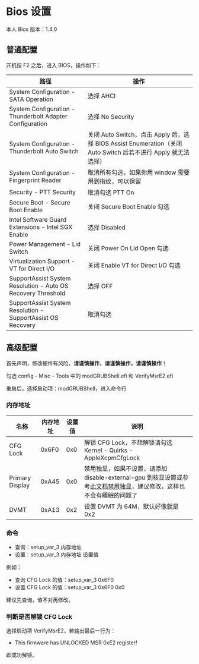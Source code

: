 # Bios 设置

本人 Bios 版本：1.4.0

## 普通配置

开机按 F2 之后，进入 BIOS，操作如下：

| 路径                                                         | 操作                                                                                                          |
| ------------------------------------------------------------ | ------------------------------------------------------------------------------------------------------------- |
| System Configuration - SATA Operation                        | 选择 AHCI                                                                                                     |
| System Configuration - Thunderbolt Adapter Configuration     | 选择 No Security                                                                                              |
| System Configuration - Thunderbolt Auto Switch               | 关闭 Auto Switch，点击 Apply 后，选择 BIOS Assist Enumeration（关闭 Auto Switch 后若不进行 Apply 就无法选择） |
| System Configuration - Fingerprint Reader                    | 取消所有勾选，如果你用 window 需要用到指纹，可以保留                                                          |
| Security - PTT Security                                      | 取消勾选 PTT On                                                                                               |
| Secure Boot - Secure Boot Enable                             | 关闭 Secure Boot Enable 勾选                                                                                  |
| Intel Software Guard Extensions - Intel SGX Enable           | 选择 Disabled                                                                                                 |
| Power Management - Lid Switch                                | 关闭 Power On Lid Open 勾选                                                                                   |
| Virtualization Support - VT for Direct I/O                   | 关闭 Enable VT for Direct I/O 勾选                                                                            |
| SupportAssist System Resolution - Auto OS Recovery Threshold | 选择 OFF                                                                                                      |
| SupportAssist System Resolution - SupportAssist OS Recovery  | 取消勾选                                                                                                      |

## 高级配置

首先声明，修改硬件有风险，**请谨慎操作，请谨慎操作，请谨慎操作**！

勾选 config - Misc - Tools 中的 modGRUBShell.efi 和 VerifyMsrE2.efi

重启后，选择启动项：modGRUBShell，进入命令行

### 内存地址

| 名称            | 内存地址 | 设置值 | 说明                                                                                                                                                                                                     |
| --------------- | -------- | ------ | -------------------------------------------------------------------------------------------------------------------------------------------------------------------------------------------------------- |
| CFG Lock        | 0x6F0    | 0x0    | 解锁 CFG Lock，不想解锁请勾选 Kernel - Quirks - AppleXcpmCfgLock                                                                                                                                         |
| Primary Display | 0xA45    | 0x0    | 禁用独显，如果不设置，请添加 disable-external-gpu 到核显设置或参考[此文档禁用独显](https://dortania.github.io/Getting-Started-With-ACPI/Laptops/laptop-disable.html)，建议修改，这样也不会有睡眠的问题了 |
| DVMT            | 0xA13    | 0x2    | 设置 DVMT 为 64M，默认好像就是 0x2                                                                                                                                                                       |

### 命令

- 查询：setup_var_3 内存地址
- 设置：setup_var_3 内存地址 设置值

例如：

- 查询 CFG Lock 的值：setup_var_3 0x6F0
- 设置 CFG Lock 的值：setup_var_3 0x6F0 0x0

建议先查询，值不对再修改。

### 判断是否解锁 CFG Lock

选择启动项 VerifyMsrE2，若输出最后一行为：

- This firmware has UNLOCKED MSR 0xE2 register!

即成功解锁。
